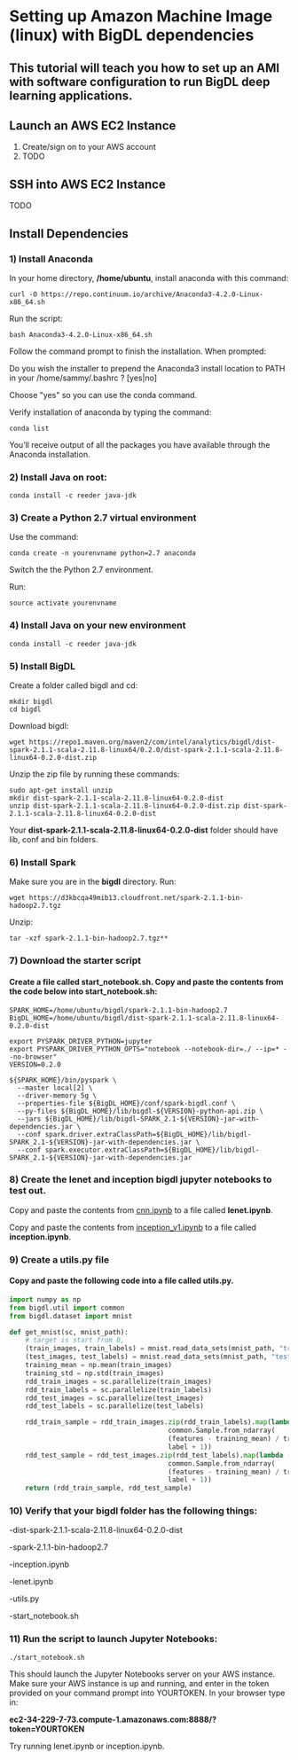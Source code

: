# Setting up Amazon Machine Image (linux) with BigDL dependencies

## This tutorial will teach you how to set up an AMI with software configuration to run BigDL deep learning applications.

## Launch an AWS EC2 Instance

1) Create/sign on to your AWS account
2) TODO

## SSH into AWS EC2 Instance

TODO

## Install Dependencies

### 1) Install Anaconda
In your home directory, **/home/ubuntu**, install anaconda with this command:
```
curl -O https://repo.continuum.io/archive/Anaconda3-4.2.0-Linux-x86_64.sh
```
Run the script:
```
bash Anaconda3-4.2.0-Linux-x86_64.sh
```
Follow the command prompt to finish the installation. When prompted:

Do you wish the installer to prepend the Anaconda3 install location
to PATH in your /home/sammy/.bashrc ? [yes|no]

Choose "yes" so you can use the conda command.

Verify installation of anaconda by typing the command:
```
conda list
```
You’ll receive output of all the packages you have available through the Anaconda installation.

### 2) Install Java on root:
```
conda install -c reeder java-jdk
```
### 3) Create a Python 2.7 virtual environment

Use the command:
```
conda create -n yourenvname python=2.7 anaconda
```
Switch the the Python 2.7 environment.

Run:
```
source activate yourenvname
```

### 4) Install Java on your new environment

```
conda install -c reeder java-jdk
```

### 5) Install BigDL

Create a folder called bigdl and cd:

```
mkdir bigdl
cd bigdl
```

Download bigdl:

```
wget https://repo1.maven.org/maven2/com/intel/analytics/bigdl/dist-spark-2.1.1-scala-2.11.8-linux64/0.2.0/dist-spark-2.1.1-scala-2.11.8-linux64-0.2.0-dist.zip
```

Unzip the zip file by running these commands:
```
sudo apt-get install unzip
mkdir dist-spark-2.1.1-scala-2.11.8-linux64-0.2.0-dist
unzip dist-spark-2.1.1-scala-2.11.8-linux64-0.2.0-dist.zip dist-spark-2.1.1-scala-2.11.8-linux64-0.2.0-dist
```

Your **dist-spark-2.1.1-scala-2.11.8-linux64-0.2.0-dist** folder should have lib, conf and bin folders.

### 6) Install Spark

Make sure you are in the **bigdl** directory.  Run:
```
wget https://d3kbcqa49mib13.cloudfront.net/spark-2.1.1-bin-hadoop2.7.tgz
```

Unzip:
```
tar -xzf spark-2.1.1-bin-hadoop2.7.tgz**
```

### 7) Download the starter script

#### Create a file called **start_notebook.sh**. Copy and paste the contents from the code below into start_notebook.sh:

```
SPARK_HOME=/home/ubuntu/bigdl/spark-2.1.1-bin-hadoop2.7
BigDL_HOME=/home/ubuntu/bigdl/dist-spark-2.1.1-scala-2.11.8-linux64-0.2.0-dist

export PYSPARK_DRIVER_PYTHON=jupyter
export PYSPARK_DRIVER_PYTHON_OPTS="notebook --notebook-dir=./ --ip=* --no-browser"
VERSION=0.2.0

${SPARK_HOME}/bin/pyspark \
  --master local[2] \
  --driver-memory 5g \
  --properties-file ${BigDL_HOME}/conf/spark-bigdl.conf \
  --py-files ${BigDL_HOME}/lib/bigdl-${VERSION}-python-api.zip \
  --jars ${BigDL_HOME}/lib/bigdl-SPARK_2.1-${VERSION}-jar-with-dependencies.jar \
  --conf spark.driver.extraClassPath=${BigDL_HOME}/lib/bigdl-SPARK_2.1-${VERSION}-jar-with-dependencies.jar \
  --conf spark.executor.extraClassPath=${BigDL_HOME}/lib/bigdl-SPARK_2.1-${VERSION}-jar-with-dependencies.jar
```

### 8) Create the lenet and inception bigdl jupyter notebooks to test out.

Copy and paste the contents from [cnn.ipynb](cnn.ipynb) to a file called **lenet.ipynb**.

Copy and paste the contents from [inception_v1.ipynb](https://github.com/dnielsen/vegnonveg/blob/master/python/inception_v1/inception_v1.ipynb) to a file called **inception.ipynb**.

### 9) Create a utils.py file

#### Copy and paste the following code into a file called **utils.py**.

```python
import numpy as np
from bigdl.util import common
from bigdl.dataset import mnist

def get_mnist(sc, mnist_path):
    # target is start from 0,
    (train_images, train_labels) = mnist.read_data_sets(mnist_path, "train")
    (test_images, test_labels) = mnist.read_data_sets(mnist_path, "test")
    training_mean = np.mean(train_images)
    training_std = np.std(train_images)
    rdd_train_images = sc.parallelize(train_images)
    rdd_train_labels = sc.parallelize(train_labels)
    rdd_test_images = sc.parallelize(test_images)
    rdd_test_labels = sc.parallelize(test_labels)

    rdd_train_sample = rdd_train_images.zip(rdd_train_labels).map(lambda (features, label):
                                        common.Sample.from_ndarray(
                                        (features - training_mean) / training_std,
                                        label + 1))
    rdd_test_sample = rdd_test_images.zip(rdd_test_labels).map(lambda (features, label):
                                        common.Sample.from_ndarray(
                                        (features - training_mean) / training_std,
                                        label + 1))
    return (rdd_train_sample, rdd_test_sample)
```
### 10) Verify that your bigdl folder has the following things:

-dist-spark-2.1.1-scala-2.11.8-linux64-0.2.0-dist

-spark-2.1.1-bin-hadoop2.7

-inception.ipynb    

-lenet.ipynb

-utils.py

-start_notebook.sh

### 11) Run the script to launch Jupyter Notebooks:
```
./start_notebook.sh
```

This should launch the Jupyter Notebooks server on your AWS instance. Make sure your AWS instance is up and running, and enter in the token provided on your command prompt into YOURTOKEN.
In your browser type in:

**ec2-34-229-7-73.compute-1.amazonaws.com:8888/?token=YOURTOKEN**

Try running lenet.ipynb or inception.ipynb.
